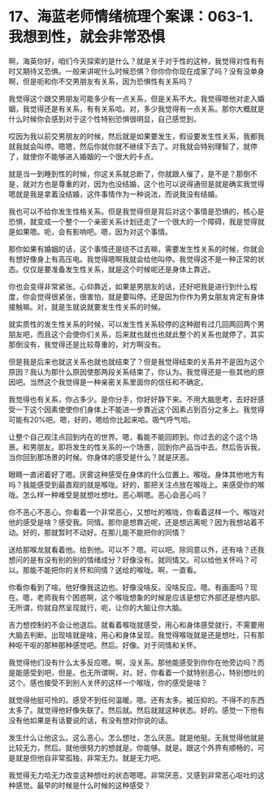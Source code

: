 # 17、海蓝老师情绪梳理个案课：063-1.我想到性，就会非常恐惧

啊，海英你好，咱们今天探索的是什么？就是关于对于性的这种，我觉得对性有有时又期待又恐惧。一般来讲呢什么时候恐惧？你你你你现在成家了吗？没有没单身啊，但是呃和你不交男朋友有关系，因为恐惧性有关系吗？

我觉得这个跟交男朋友可能多少有一点关系，但是关系不大。我觉得嗯他对走入婚姻，我觉得还是有关系，有有关系哈。对，多少我觉得有一点关系。那你大概就是什么时候你会感到对于这个性特别恐惧很明显，自己感觉到。

哎因为我以前交男朋友的时候，然后就是如果要发生，假设要发生性关系，我都我就我就会叫停。嗯嗯，然后你就你就不继续下去了。对我就会特别理智了，就停了，就使你不能够进入婚姻的一个很大的卡点。

就是当一到睡到性的时候，你这关系就总断了，你就跟人催了，是不是？那倒不是，就对方也是尊重的对，因为也没结婚，这个也可以说得通但是就是确实我觉得嗯就是我是拿着没结婚，这件事情作为一种说法，而说我没有结婚。

我也可以不给你发生性格关系。但是我觉得但是背后对这个事情是恐惧的，核心是恐惧，就变成一个整个一个亲密关系计划还走了一个很大的一个障碍，我是觉得就是如果嗯。呃，会有影响吧。嗯，因为对这个事情。

那你如果有婚姻的话，这个事情还是绕不过去嘛，需要发生性关系的时候，你就会有想好像身上有高压电。我觉得嗯啊我就会给他叫停。我觉得这不是一种正常的状态。仅仅是要准备发生性关系，就是这个时候呢还是身体上靠近。

你也会变得非常紧张。心仰靠近，如果是男朋友的话，还好吧我是进行到什么程度，你会觉得很紧张，很害怕，就是要叫停。还是因为你作为男女朋友肯定有身体接触嘛。对，就是生就说就要发生性关系的时候。

就实质性的发生性关系的时候，可以发生性关系较停的这种甜有过几回两回两个男朋友吧，而且这个会使你们关系，后来就也就也也就此整个的关系也就停了，其实那倒没有，我觉得还是比较尊重的，对方啊没有。

但是我是后来也就这关系也就也就结束了？但是我觉得结束的关系并不是因为这个原因？我认为那什么原因使那两段关系结束了，你认为。我觉得还是一些其他的原因吧。当然这个我觉得是一种亲密关系里面你的信任和不确定。

我觉得也有关系，你占多少。是你分手，你好好静下来。不用大脑思考，去好好感受一下这个因素使使你们身体上不能进一步靠近这个因素占到百分之多上。我觉得可能有20%吧。嗯，好的，嗯给你比起来哈。吸气呼气哈。

让整个自己观注点回到内在的世界。嗯，看能不能回顾到。你过去的这个这个场景。和男朋友。即将发生的性关系的一个场景，回到你产品当中去。然后告诉我，当你回到那场景的时候。你身体的感受是什么？就是厌恶。

眼睛一直闭着好了嗯。厌雾这种感受在身体的什么位置上。喉咙。身体其他地方有吗？我能感受到最直观的就是喉咙。好的，那把关注点放在喉咙上。来感受你的喉咙。怎么样一种难受是就想吐想吐。恶心啊嗯。恶心会恶心吗？

你不恶心不恶心。你看着一个非常恶心，又想吐的喉咙，你看着这样一个。喉咙对他的感受是啥？感受我。同情。那你是想靠近呢，还是想远离呢？因为我想站着不动。好的，那就暂时不动好。在那儿能不能把你的同情？

送给那喉龙就看着他。给到他。可以不？嗯。可以吧。除同意以外，还有啥？还我想问的是有没有别的别的情绪成分？好像没有。就同情又。可以给他关怀吗？可以。那能不能把你的关怀和同情？送给的喉咙。啊，一直看。

你看你看到了啥。他好像我这边也。好像没啥反。没啥反应。嗯。有画面吗？现在。嗯，老师我有个困惑啊，这个喉咙想象的时候是应该是想它外部还是想内部。无所谓，你就自然呈现就行，呃，让你的大脑让你大脑。

吉力想控制的不会让他退后。就看着喉咙就感受，用心和身体感受就行，不需要用大脑去判断。出现啥就是啥，用心和身体呈现。我觉得喉咙就是还是想吐，只有那种呕干呕的那种那种感觉吧。然后。好像。对于同情和关怀。

我觉得他们没有什么太多反应嗯。啊，没关系。那他能感受到你你在他旁边吗？而是能感受到吧，但是。也无所谓啊，对。好，你看着一个就特别恶心，特别想吐的这个。感也接受不到别人关怀的这样一个喉咙，你的感受是啥？

就觉得他挺可怜的。感受不到任何温暖。嗯。还有太多。被压抑的。不得不的东西太多了。就觉得他好像失联了。然后就。然后就就这种状态。好的。感觉一下他有没有他如果是有话要说的话，有没有想对你说的话。

发生什么让他这么。这么恶心。怎么想吐，怎么厌恶。就是他挺。无我觉得他就是比较无力，然后。就他很努力的想就是。你能够。就是。跟这个外界有顺畅的，可是就是但他自非常孤独，非常无力。就是无力吧。

我觉得无力哈无力改变这种想吐的状态嗯嗯。非常厌恶，又感到非常恶心呕吐的这种感觉。最早的时候是什么时候的这种感受？

